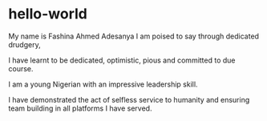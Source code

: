 # hello-world
My name is Fashina Ahmed Adesanya
I am poised to say through dedicated drudgery,

I have learnt to be dedicated, optimistic, pious and committed to due course.

I am a young Nigerian with an impressive leadership skill. 

I have demonstrated the act of selfless service to humanity and ensuring team building in all platforms I have served.
